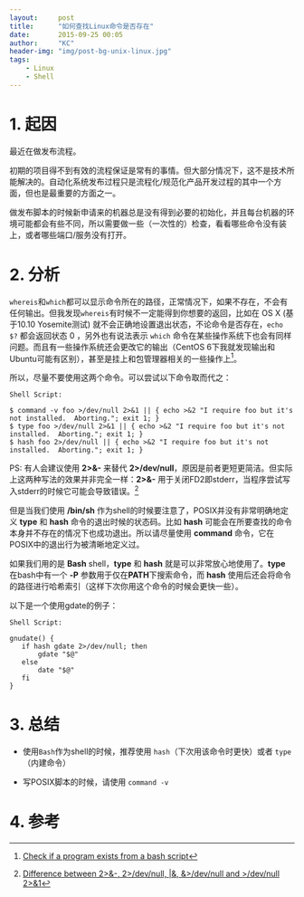 ```yaml
---
layout:     post
title:      "如何查找Linux命令是否存在"
date:       2015-09-25 00:05
author:     "KC"
header-img: "img/post-bg-unix-linux.jpg"
tags:
    - Linux
    - Shell
---
```



# 1. 起因

最近在做发布流程。

初期的项目得不到有效的流程保证是常有的事情。但大部分情况下，这不是技术所能解决的。自动化系统发布过程只是流程化/规范化产品开发过程的其中一个方面，但也是最重要的方面之一。

做发布脚本的时候新申请来的机器总是没有得到必要的初始化，并且每台机器的环境可能都会有些不同，所以需要做一些（一次性的）检查，看看哪些命令没有装上，或者哪些端口/服务没有打开。

# 2. 分析

`whereis`和`which`都可以显示命令所在的路径，正常情况下，如果不存在，不会有任何输出。但我发现`whereis`有时候不一定能得到你想要的返回，比如在 OS X (基于10.10 Yosemite测试) 就不会正确地设置退出状态，不论命令是否存在，`echo $?` 都会返回状态 0 ，另外也有说法表示 `which` 命令在某些操作系统下也会有同样问题。而且有一些操作系统还会更改它的输出（CentOS 6下我就发现输出和Ubuntu可能有区别），甚至是挂上和包管理器相关的一些操作上[^1]。

所以，尽量不要使用这两个命令。可以尝试以下命令取而代之：

`Shell Script:`

	$ command -v foo >/dev/null 2>&1 || { echo >&2 "I require foo but it's not installed.  Aborting."; exit 1; }
	$ type foo >/dev/null 2>&1 || { echo >&2 "I require foo but it's not installed.  Aborting."; exit 1; }
	$ hash foo 2>/dev/null || { echo >&2 "I require foo but it's not installed.  Aborting."; exit 1; }

PS: 有人会建议使用 **2>&-** 来替代 **2>/dev/null**，原因是前者更短更简洁。但实际上这两种写法的效果并非完全一样：**2>&-** 用于关闭FD2即stderr，当程序尝试写入stderr的时候它可能会导致错误。[^2]

但是当我们使用 **/bin/sh** 作为shell的时候要注意了，POSIX并没有非常明确地定义 **type** 和 **hash** 命令的退出时候的状态码。比如 **hash** 可能会在所要查找的命令本身并不存在的情况下也成功退出。所以请尽量使用 **command** 命令，它在POSIX中的退出行为被清晰地定义过。

如果我们用的是 **Bash** shell，**type** 和 **hash** 就是可以非常放心地使用了。**type** 在bash中有一个 **-P** 参数用于仅在**PATH**下搜索命令，而 **hash** 使用后还会将命令的路径进行哈希索引（这样下次你用这个命令的时候会更快一些）。

以下是一个使用gdate的例子：

`Shell Script:`

	gnudate() {
       if hash gdate 2>/dev/null; then
           gdate "$@"
       else
           date "$@"
       fi
	}
	
# 3. 总结

- 使用`Bash`作为shell的时候，推荐使用 `hash`（下次用该命令时更快）或者 `type`（内建命令）

- 写POSIX脚本的时候，请使用 `command -v`

# 4. 参考

[^1]: [Check if a program exists from a bash script](http://stackoverflow.com/questions/592620/check-if-a-program-exists-from-a-bash-script)

[^2]: [Difference between 2>&-, 2>/dev/null, |&, &>/dev/null and >/dev/null 2>&1](http://unix.stackexchange.com/questions/70963/difference-between-2-2-dev-null-dev-null-and-dev-null-21)